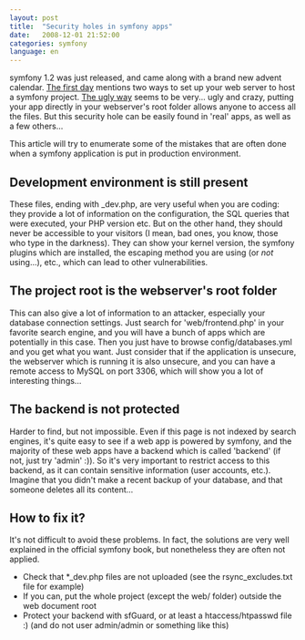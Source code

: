 ```yaml
---
layout: post
title:  "Security holes in symfony apps"
date:   2008-12-01 21:52:00
categories: symfony
language: en
---
```

<p>symfony 1.2 was just released, and came along with a brand new advent calendar. <a href="http://www.symfony-project.org/jobeet/1_2/en/01">The first day</a> mentions two ways to set up your web server to host a symfony project. <a href="http://www.symfony-project.org/jobeet/1_2/en/01#Web Server Setup: The ugly Way">The ugly way</a> seems to be very... ugly and crazy, putting your app directly in your webserver's root folder allows anyone to access all the files. But this security hole can be easily found in 'real' apps, as well as a few others...</p>
<p>
This article will try to enumerate some of the mistakes that are often done when a symfony application is put in production environment.
</p>

<h2>Development environment is still present</h2>
<p>These files, ending with _dev.php, are very useful when you are coding: they provide a lot of information on the configuration, the SQL queries that were executed, your PHP version etc. But on the other hand, they should never be accessible to your visitors (I mean, bad ones, you know, those who type in the darkness). They can show your kernel version, the symfony plugins which are installed, the escaping method you are using (or <i>not</i> using...), etc., which can lead to other vulnerabilities.<p>

<h2>The project root is the webserver's root folder</h2>
<p>This can also give a lot of information to an attacker, especially your database connection settings. Just search for 'web/frontend.php' in your favorite search engine, and you will have a bunch of apps which are potentially in this case. Then you just have to browse config/databases.yml and you get what you want. Just consider that if the application is unsecure, the webserver which is running it is also unsecure, and you can have a remote access to MySQL on port 3306, which will show you a lot of interesting things...</p>

<h2>The backend is not protected</h2>
<p>
Harder to find, but not impossible. Even if this page is not indexed by search engines, it's quite easy to see if a web app is powered by symfony, and the majority of these web apps have a backend which is called 'backend' (if not, just try 'admin' :)). So it's very important to restrict access to this backend, as it can contain sensitive information (user accounts, etc.). Imagine that you didn't make a recent backup of your database, and that someone deletes all its content...
</p>

<h2>How to fix it?</h2>
<p>
It's not difficult to avoid these problems. In fact, the solutions are very well explained in the official symfony book, but nonetheless they are often not applied.</p>
<ul>
 <li>Check that *_dev.php files are not uploaded (see the rsync_excludes.txt file for example)</li>
 <li>If you can, put the whole project (except the web/ folder) outside the web document root</li>
 <li>Protect your backend with sfGuard, or at least a htaccess/htpasswd file :) (and do not user admin/admin or something like this)</li>
</ul>
</p>
